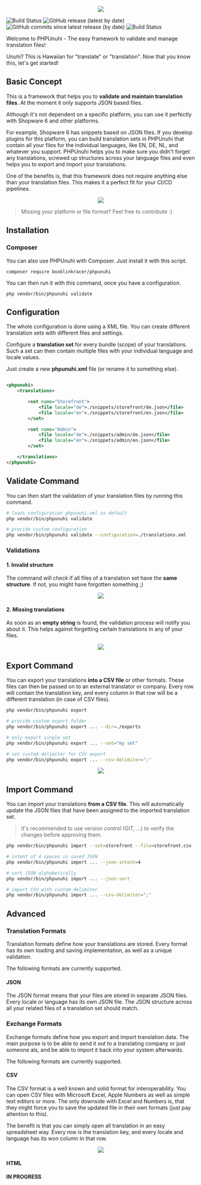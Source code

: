 <p align="center">
   <img src="/.github/assets/home-logo.png">
</p>

![Build Status](https://github.com/boxblinkracer/phpunuhi/actions/workflows/ci_pipe.yml/badge.svg)
![GitHub release (latest by date)](https://img.shields.io/github/v/release/boxblinkracer/phpunuhi)
![GitHub commits since latest release (by date)](https://img.shields.io/github/commits-since/boxblinkracer/phpunuhi/latest)
![Build Status](https://github.com/boxblinkracer/phpunuhi/actions/workflows/nightly_build.yml/badge.svg)

Welcome to PHPUnuhi - The easy framework to validate and manage translation files!

Unuhi? This is Hawaiian for "translate" or "translation".
Now that you know this, let's get started!

## Basic Concept

This is a framework that helps you to **validate and maintain translation files**.
At the moment it only supports JSON based files.

Although it's not dependent on a specific platform, you can use it perfectly with Shopware 6 and other platforms.

For example, Shopware 6 has snippets based on JSON files.
If you develop plugins for this platform, you can build translation sets in PHPUnuhi that contain all your files for the individual languages, like EN, DE, NL, and whatever you support.
PHPUnuhi helps you to make sure you didn't forget any translations, screwed up structures across your language files and even
helps you to export and import your translations.

One of the benefits is, that this framework does not require anything else than your translation files.
This makes it a perfect fit for your CI/CD pipelines.


<p align="center">
   <img src="/.github/assets/works-with.jpg">
</p>


> Missing your platform or file format? Feel free to contribute :)

## Installation

### Composer

You can also use PHPUnuhi with Composer. Just install it with this script.

```
composer require boxblinkracer/phpunuhi
```

You can then run it with this command, once you have a configuration.

```
php vendor/bin/phpunuhi validate
```

## Configuration

The whole configuration is done using a XML file.
You can create different translation sets with different files and settings.

Configure a **translation set** for every bundle (scope) of your translations.
Such a set can then contain multiple files with your individual language and locale values.

Just create a new **phpunuhi.xml** file (or rename it to something else).

```xml

<phpunuhi>
    <translations>

        <set name="Storefront">
            <file locale="de">./snippets/storefront/de.json</file>
            <file locale="en">./snippets/storefront/en.json</file>
        </set>

        <set name="Admin">
            <file locale="de">./snippets/admin/de.json</file>
            <file locale="en">./snippets/admin/en.json</file>
        </set>

    </translations>
</phpunuhi>
```

## Validate Command

You can then start the validation of your translation files by running this command.

```bash 
# loads configuration phpunuhi.xml as default
php vendor/bin/phpunuhi validate 

# provide custom configuration
php vendor/bin/phpunuhi validate --configuration=./translations.xml
```

### Validations

#### 1. Invalid structure

The command will check if all files of a translation set have the **same structure**.
If not, you might have forgotten something ;)

<p align="center">
   <img src="/.github/assets/validation-structure.png">
</p>

#### 2. Missing translations

As soon as an **empty string** is found, the validation process will notify you about it.
This helps against forgetting certain translations in any of your files.

<p align="center">
   <img src="/.github/assets/validation-empty.png">
</p>

## Export Command

You can export your translations **into a CSV file** or other formats.
These files can then be passed on to an external translator or company.
Every row will contain the translation key, and every column in that row will be a different translation (in case of CSV files).

```bash 
php vendor/bin/phpunuhi export 

# provide custom export folder
php vendor/bin/phpunuhi export ... --dir=./exports

# only export single set
php vendor/bin/phpunuhi export ... --set="my set"

# set custom delimiter for CSV export
php vendor/bin/phpunuhi export ... --csv-delimiter=";"
```

<p align="center">
   <img src="/.github/assets/csv.png">
</p>

## Import Command

You can import your translations **from a CSV file**.
This will automatically update the JSON files that have been assigned to the imported translation set.

> It's recommended to use version control (GIT, ...) to verify the changes before approving them.

```bash 
php vendor/bin/phpunuhi import --set=storefront --file=storefront.csv

# intent of 4 spaces in saved JSON
php vendor/bin/phpunuhi import ... --json-intent=4

# sort JSON alphabetically
php vendor/bin/phpunuhi import ... --json-sort

# import CSV with custom delimiter
php vendor/bin/phpunuhi import ... --csv-delimiter=";"
```

## Advanced

### Translation Formats

Translation formats define how your translations are stored.
Every format has its own loading and saving implementation, as well as a unique validation.

The following formats are currently supported.

#### JSON

The JSON format means that your files are stored in separate JSON files.
Every locale or language has its own JSON file.
The JSON structure across all your related files of a translation set should match.

### Exchange Formats

Exchange formats define how you export and import translation data.
The main purpose is to be able to send it out to a translating company or just someone als,
and be able to import it back into your system afterwards.

The following formats are currently supported.

#### CSV

The CSV format is a well known and solid format for interoperability.
You can open CSV files with Microsoft Excel, Apple Numbers as well as simple text editors or more.
The only downside with Excel and Numbers is, that they might force you to save the updated file in their own formats (just pay attention to this).

The benefit is that you can simply open all translation in an easy spreadsheet way.
Every row is the translation key, and every locale and language has its won column in that row.

<p align="center">
   <img src="/.github/assets/csv.png">
</p>


#### HTML

**IN PROGRESS**
